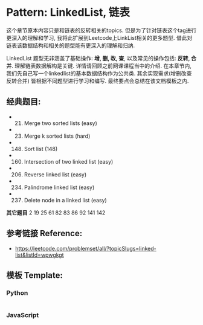 # Pattern: LinkedList, 链表

这个章节原本内容只是和链表的反转相关的topics. 但是为了针对链表这个tag进行更深入的理解和学习, 我将此扩展到Leetcode上LinkList相关的更多题型. 借此对链表该数据结构和相关的题型能有更深入的理解和归纳. 

LinkedList 题型无非涵盖了基础操作: **增, 删, 改, 查**, 以及常见的操作包括: **反转, 合并**. 理解链表数据解构是关键. 详情请回顾之前网课课程当中的介绍. 在本章节内, 我们先自己写一个linkedlist的基本数据结构作为公共类. 其余实现需求(增删改查反转合并) 皆根据不同题型进行学习和编写. 最终要点会总结在该文档模板之内. 

## **经典题目:**

- 21. Merge two sorted lists (easy)
- 23. Merge k sorted lists (hard)
- 148. Sort list (148)
- 160. Intersection of two linked list (easy)
- 206. Reverse linked list (easy)
- 234. Palindrome linked list (easy)
- 237. Delete node in a linked list (easy)

**其它题目**
2 19 25 61 82 83 86 92 141 142 

## **参考链接 Reference:**

- https://leetcode.com/problemset/all/?topicSlugs=linked-list&listId=wpwgkgt

## **模板 Template:**
### **Python**
```py

```

### **JavaScript**
```js

```